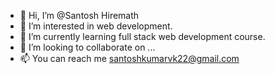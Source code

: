 - 👋 Hi, I’m @Santosh Hiremath
- 👀 I’m interested in web development.
- 🌱 I’m currently learning full stack web development course.
- 💞️ I’m looking to collaborate on ...
- 📫 You can reach me santoshkumarvk22@gmail.com

<!---to
Santuvk/Santuvk is a ✨ special ✨ repository because its `README.md` (this file) appears on your GitHub profile.
You can click the Preview link to take a look at your changes.
--->
